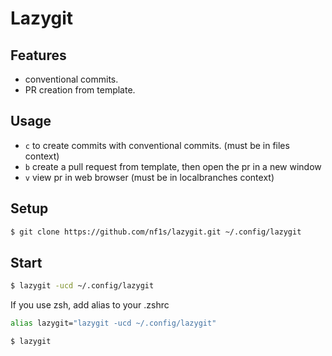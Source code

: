 # Lazygit

## Features

- conventional commits.
- PR creation from template.

## Usage

- `c` to create commits with conventional commits. (must be in files context)
- `b` create a pull request from template, then open the pr in a new window
- `v` view pr in web browser (must be in localbranches context)

## Setup

```bash
$ git clone https://github.com/nf1s/lazygit.git ~/.config/lazygit
```

## Start

```bash
$ lazygit -ucd ~/.config/lazygit
```

If you use zsh, add alias to your .zshrc

```bash
alias lazygit="lazygit -ucd ~/.config/lazygit"
```

```bash
$ lazygit
```
